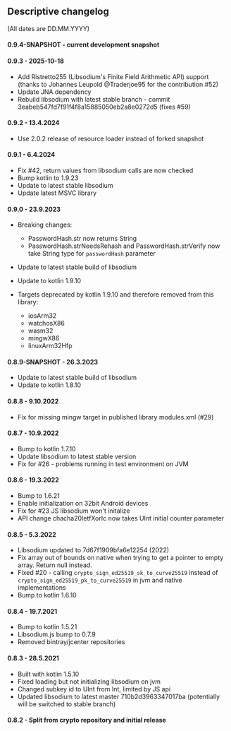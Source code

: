 ## Descriptive changelog
(All dates are DD.MM.YYYY)

#### 0.9.4-SNAPSHOT - current development snapshot

#### 0.9.3 - 2025-10-18
- Add Ristretto255 (Libsodium's Finite Field Arithmetic API) support (thanks to Johannes Leupold @Traderjoe95 for the contribution #52)
- Update JNA dependency
- Rebuild libsodium with latest stable branch - commit 3eabeb547fd7f91f4f8a15885050eb2a8e0272d5 (fixes #59)

#### 0.9.2 - 13.4.2024
- Use 2.0.2 release of resource loader instead of forked snapshot

#### 0.9.1 - 6.4.2024
- Fix #42, return values from libsodium calls are now checked
- Bump kotlin to 1.9.23
- Update to latest stable libsodium
- Update latest MSVC library

#### 0.9.0 - 23.9.2023
- Breaking changes: 
  - PasswordHash.str now returns String 
  - PasswordHash.strNeedsRehash and PasswordHash.strVerify now take String type for `passwordHash` parameter

- Update to latest stable build of libsodium
- Update to kotlin 1.9.10
- Targets deprecated by kotlin 1.9.10 and therefore removed from this library:  
  - iosArm32
  - watchosX86
  - wasm32
  - mingwX86
  - linuxArm32Hfp

#### 0.8.9-SNAPSHOT - 26.3.2023
- Update to latest stable build of libsodium
- Update to kotlin 1.8.10


#### 0.8.8 - 9.10.2022
- Fix for missing mingw target in published library modules.xml (#29)

#### 0.8.7 - 10.9.2022
- Bump to kotlin 1.7.10
- Update libsodium to latest stable version
- Fix for #26 - problems running in test environment on JVM
#### 0.8.6 - 19.3.2022
- Bump to 1.6.21
- Enable initialization on 32bit Android devices
- Fix for #23 JS libsodium won't initalize
- API change chacha20IetfXorIc now takes UInt initial counter parameter

#### 0.8.5 - 5.3.2022
- Libsodium updated to 7d67f1909bfa6e12254 (2022)
- Fix array out of bounds on native when trying to get a pointer to empty array. Return null instead.
- Fixed #20 - calling `crypto_sign_ed25519_sk_to_curve25519` instead of `crypto_sign_ed25519_pk_to_curve25519` in jvm and native implementations
- Bump to kotlin 1.6.10

#### 0.8.4 - 19.7.2021
- Bump to kotlin 1.5.21
- Libsodium.js bump to 0.7.9
- Removed bintray/jcenter repositories

#### 0.8.3 - 28.5.2021
- Built with kotlin 1.5.10
- Fixed loading but not initializing libsodium on jvm
- Changed subkey id to UInt from Int, limited by JS api
- Updated libsodium to latest master 710b2d3963347017ba (potentially will be switched to stable branch)

#### 0.8.2 - Split from crypto repository and initial release

